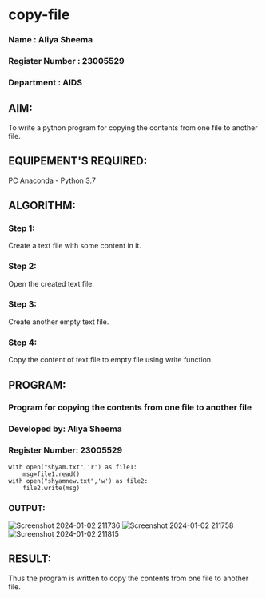 # copy-file
### Name : Aliya Sheema
### Register Number : 23005529
### Department : AIDS
## AIM:
To write a python program for copying the contents from one file to another file.
## EQUIPEMENT'S REQUIRED: 
PC
Anaconda - Python 3.7
## ALGORITHM: 
### Step 1:
Create a text file with some content in it.
### Step 2: 
Open the created text file. 
### Step 3: 
Create another empty text file.
### Step 4:  
Copy the content of text file to empty file using write function. 

## PROGRAM:
### Program for copying the contents from one file to another file
### Developed by: Aliya Sheema
### Register Number: 23005529
```
with open("shyam.txt",'r') as file1:
    msg=file1.read()
with open("shyamnew.txt",'w') as file2:
    file2.write(msg)
 ```   
### OUTPUT:
![Screenshot 2024-01-02 211736](https://github.com/23005529/copy-file/assets/139842207/4cafaa4f-5f44-453c-a33b-71638cf6427f)
![Screenshot 2024-01-02 211758](https://github.com/23005529/copy-file/assets/139842207/a38704c7-6444-47dc-b699-31427a475b92)
![Screenshot 2024-01-02 211815](https://github.com/23005529/copy-file/assets/139842207/8e22cf3f-771f-4cfb-a826-800a8998e89d)

## RESULT:
Thus the program is written to copy the contents from one file to another file.
